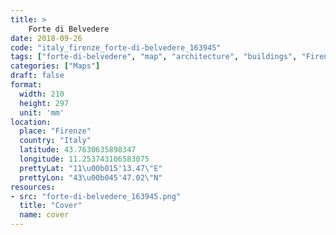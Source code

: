 ```yaml
---
title: > 
    Forte di Belvedere
date: 2018-09-26
code: "italy_firenze_forte-di-belvedere_163945"
tags: ["forte-di-belvedere", "map", "architecture", "buildings", "Firenze", "Italy"]
categories: ["Maps"]
draft: false
format:
  width: 210
  height: 297
  unit: 'mm'
location:
  place: "Firenze"
  country: "Italy"
  latitude: 43.7630635898347
  longitude: 11.253743106583075
  prettyLat: "11\u00b015'13.47\"E"
  prettyLon: "43\u00b045'47.02\"N"
resources:
- src: "forte-di-belvedere_163945.png"
  title: "Cover"
  name: cover
---
```

